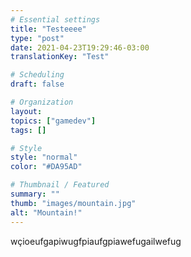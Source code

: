 ```yaml
---
# Essential settings
title: "Testeeee"
type: "post"
date: 2021-04-23T19:29:46-03:00
translationKey: "Test"

# Scheduling
draft: false

# Organization
layout:
topics: ["gamedev"]
tags: []

# Style
style: "normal"
color: "#DA95AD"

# Thumbnail / Featured
summary: ""
thumb: "images/mountain.jpg"
alt: "Mountain!"
---
```


wçioeufgapiwugfpiaufgpiawefugailwefug